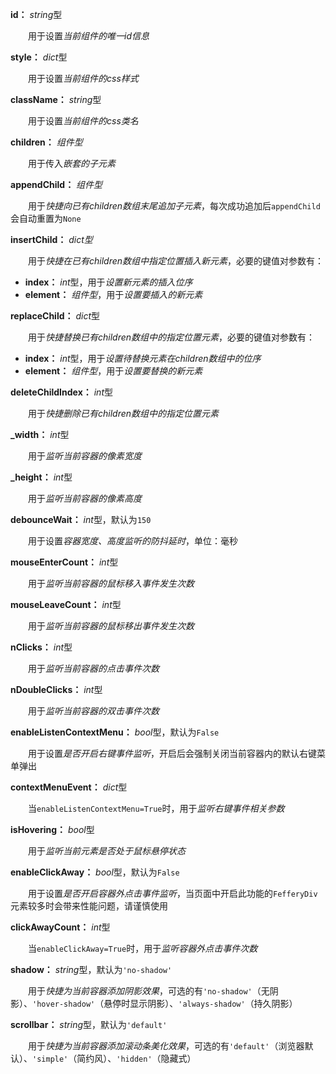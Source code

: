 **id：** *string*型

　　用于设置*当前组件的唯一id信息*

**style：** *dict*型

　　用于设置*当前组件的css样式*

**className：** *string*型

　　用于设置*当前组件的css类名*

**children：** *组件型*

　　用于传入*嵌套的子元素*

**appendChild：** *组件型*

　　用于*快捷向已有children数组末尾追加子元素*，每次成功追加后`appendChild`会自动重置为`None`

**insertChild：** *dict型*

　　用于*快捷在已有children数组中指定位置插入新元素*，必要的键值对参数有：

- **index：** *int*型，用于*设置新元素的插入位序*
- **element：** *组件型*，用于*设置要插入的新元素*

**replaceChild：** *dict*型

　　用于*快捷替换已有children数组中的指定位置元素*，必要的键值对参数有：

- **index：** *int*型，用于*设置待替换元素在children数组中的位序*
- **element：** *组件型*，用于*设置要替换的新元素*

**deleteChildIndex：** *int*型

　　用于*快捷删除已有children数组中的指定位置元素*

**_width：** *int*型

　　用于*监听当前容器的像素宽度*

**_height：** *int*型

　　用于*监听当前容器的像素高度*

**debounceWait：** *int*型，默认为`150`

　　用于设置*容器宽度、高度监听的防抖延时*，单位：毫秒

**mouseEnterCount：** *int*型

　　用于*监听当前容器的鼠标移入事件发生次数*

**mouseLeaveCount：** *int*型

　　用于*监听当前容器的鼠标移出事件发生次数*

**nClicks：** *int*型

　　用于*监听当前容器的点击事件次数*

**nDoubleClicks：** *int*型

　　用于*监听当前容器的双击事件次数*

**enableListenContextMenu：** *bool*型，默认为`False`

　　用于设置*是否开启右键事件监听*，开启后会强制关闭当前容器内的默认右键菜单弹出

**contextMenuEvent：** *dict*型

　　当`enableListenContextMenu=True`时，用于*监听右键事件相关参数*

**isHovering：** *bool*型

　　用于*监听当前元素是否处于鼠标悬停状态*

**enableClickAway：** *bool*型，默认为`False`

　　用于设置*是否开启容器外点击事件监听*，当页面中开启此功能的`FefferyDiv`元素较多时会带来性能问题，请谨慎使用

**clickAwayCount：** *int*型

　　当`enableClickAway=True`时，用于*监听容器外点击事件次数*

**shadow：** *string*型，默认为`'no-shadow'`

　　用于*快捷为当前容器添加阴影效果*，可选的有`'no-shadow'`（无阴影）、`'hover-shadow'`（悬停时显示阴影）、`'always-shadow'`（持久阴影）

**scrollbar：** *string*型，默认为`'default'`

　　用于*快捷为当前容器添加滚动条美化效果*，可选的有`'default'`（浏览器默认）、`'simple'`（简约风）、`'hidden'`（隐藏式）

